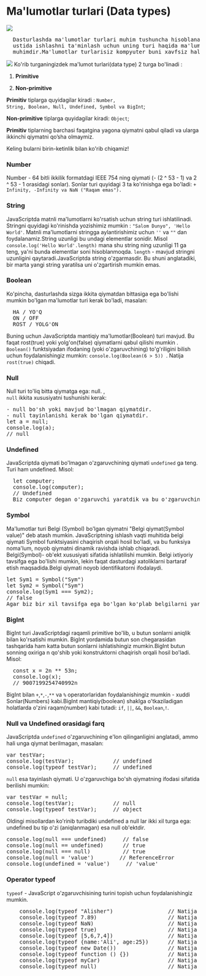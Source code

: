 # Ma'lumotlar turlari (Data types)
<img src="https://i.ibb.co/YkPGqK9/assja.jpg" />
<pre>
  Dasturlashda ma'lumotlar turlari muhim tushuncha hisoblanadi. O'zgaruvchilar
  ustida ishlashni ta'minlash uchun uning turi haqida ma'lumotga ega bo'lishimiz
  muhimdir.Ma'lumotlar turlarisiz kompyuter buni xavfsiz hal qila olmaydi.
</pre>
<img src="https://i.ibb.co/54h84xX/image.jpg" />
  Ko'rib turganingizdek ma'lumot turlari(data type) 2 turga bo'linadi : 
  
  
  1. **Primitive**  


  2. **Non-primitive**
  
  
  
  **Primitiv** tiplarga quyidagilar kiradi :
  <code>Number, String, Boolean, Null, Undefined, Symbol va BigInt</code>;
  
  
  
  **Non-primitive** tiplarga quyidagilar kiradi:
  <code>Object</code>;
  
  **Primitiv**
  tiplarning barchasi faqatgina yagona qiymatni qabul qiladi va ularga ikkinchi
  qiymatni qo’sha olmaymiz. 
  
  
  Keling bularni birin-ketinlik bilan ko'rib chiqamiz!

<h3>Number</h3>
   Number -  64 bitli ikkilik formatdagi IEEE 754 ning qiymati (- (2 ^ 53 - 1) va 2 ^ 53 - 1 orasidagi sonlar).
       Sonlar turi quyidagi 3 ta ko'rinishga ega bo'ladi: <code>+ Infinity, -Infinity va NaN ("Raqam emas").</code>
       <h3>String</h3> 
      JavaScriptda matnli ma'lumotlarni ko'rsatish uchun string turi ishlatilinadi. Stringni quyidagi ko'rinishda yozishimiz mumkin : <code>"Salom Dunyo", 'Hello World'</code>. Matnli ma'lumotlarni stringga aylantirishimiz uchun <code>''</code> va <code>""</code> dan foydalanamiz.String uzunligi bu undagi elementlar sonidir. Misol <code>console.log('Hello World'.length)</code> mana shu string ning uzunligi 11 ga teng, ya'ni bunda elementlar soni hisoblanmoqda. <code>length</code> - mavjud stringni uzunligini qaytaradi.JavaScriptda string o'zgarmasdir. Bu shuni anglatadiki, bir marta yangi string yaratilsa uni o'zgartirish mumkin emas. 
           <h3>Boolean</h3> 
   Ko'pincha, dasturlashda sizga ikkita qiymatdan bittasiga ega bo'lishi mumkin bo'lgan ma'lumotlar turi kerak bo'ladi, masalan: <br/>
<pre>
  HA / YO'Q
  ON / OFF
  ROST / YOLG'ON
</pre>
Buning uchun JavaScriptda mantiqiy ma'lumotlar(Boolean) turi mavjud. Bu faqat rost(true) yoki yolg'on(false) qiymatlarni qabul qilishi mumkin .
<br/>
<code>Boolean()</code> funktsiyadan ifodaning (yoki o'zgaruvchining) to'g'riligini bilish uchun  foydalanishingiz mumkin: <code>console.log(Boolean(6 > 5)) </code>. Natija <code>rost(true)</code> chiqadi.
       <h3>Null</h3> 
  Null turi to'liq bitta qiymatga ega: null. , <br/>
  <code>null</code> ikkita xususiyatni tushunishi kerak: 
<pre>
- null bo'sh yoki mavjud bo'lmagan qiymatdir.
- null tayinlanishi kerak bo'lgan qiymatdir.
let a = null;
console.log(a);
// null
</pre>
       <h3>Undefined</h3> 
  JavaScriptda qiymati bo'lmagan o'zgaruvchining qiymati <code>undefined</code> ga teng. Turi ham undefined. Misol: <br/>
  <pre>
  let computer;
  console.log(computer);
  // Undefined
  Biz computer degan o'zgaruvchi yaratdik va bu o'zgaruvchining qiymati yo'q.Shuning uchun natija undefined ga teng bo'ladi.
</pre>
   <h3>Symbol</h3> 
  Ma'lumotlar turi Belgi (Symbol) bo'lgan qiymatni "Belgi qiymat(Symbol value)" deb atash mumkin. JavaScriptning ishlash vaqti muhitida belgi qiymati Symbol funktsiyasini chaqirish orqali hosil bo'ladi, va bu funksiya noma'lum, noyob qiymatni dinamik ravishda ishlab chiqaradi. Belgi(Symbol)- ob'ekt xususiyati sifatida ishlatilishi mumkin.
Belgi ixtiyoriy tavsifga ega bo'lishi mumkin, lekin faqat dasturdagi xatoliklarni bartaraf etish maqsadida.Belgi qiymati noyob identifikatorni ifodalaydi. 
<pre>
let Sym1 = Symbol("Sym")
let Sym2 = Symbol("Sym")
console.log(Sym1 === Sym2);
// false
Agar biz bir xil tavsifga ega bo'lgan ko'plab belgilarni yaratadigan bo'lsak ham, ular har xil qiymatlardir.
</pre>
   <h3>BigInt</h3> 
  BigInt turi JavaScriptdagi raqamli primitive bo'lib, u butun sonlarni aniqlik bilan ko'rsatishi mumkin. BigInt yordamida butun son chegarasidan tashqarida ham katta butun sonlarni ishlatishingiz mumkin.BigInt butun sonning oxiriga n qo'shib yoki konstruktorni chaqirish orqali hosil bo'ladi. Misol: <br/>
  <pre>
  const x = 2n ** 53n;
  console.log(x);
  // 9007199254740992n
</pre>
BigInt bilan <code>+</code>,<code>*</code>,<code>-</code>,<code>**</code> va <code>%</code> operatorlaridan foydalanishingiz mumkin - xuddi Sonlar(Numbers) kabi.BigInt mantiqiy(boolean) shaklga o'tkaziladigan holatlarda o'zini raqam(number) kabi tutadi: <code>if</code>, <code>||</code>, <code>&&</code>, <code>Boolean</code>,<code>!</code>.
<h3>Null va Undefined orasidagi farq</h3>
JavaScriptda <code>undefined</code> o'zgaruvchining e'lon qilinganligini anglatadi, ammo hali unga qiymat berilmagan, masalan: <br/>
<pre>
var testVar;
console.log(testVar);            // undefined
console.log(typeof testVar);     // undefined
</pre>
<code>null</code> esa tayinlash qiymati. U o'zgaruvchiga bo'sh qiymatning ifodasi sifatida berilishi mumkin:  <br/>
<pre>
var testVar = null;
console.log(testVar);            // null
console.log(typeof testVar);     // object
</pre>
Oldingi misollardan ko'rinib turibdiki undefined a null lar ikki xil turga ega: undefined bu tip o'zi (aniqlanmagan) esa null ob'ektdir.
<pre>
console.log(null === undefined)     // false
console.log(null == undefined)      // true
console.log(null === null)          // true
console.log(null = 'value')        // ReferenceError
console.log(undefined = 'value')     // 'value'
</pre>
       <h3>Operator typeof</h3>
  <code>typeof</code> - JavaScript o'zgaruvchisining turini topish uchun foydalanishingiz mumkin. </br>
<pre>
    console.log(typeof "Alisher")                 // Natija "string"
    console.log(typeof 7.89)                      // Natija "number"
    console.log(typeof NaN)                       // Natija "number"
    console.log(typeof true)                      // Natija "boolean"
    console.log(typeof [5,6,7,4])                 // Natija "object"
    console.log(typeof {name:'Ali', age:25})      // Natija "object"
    console.log(typeof new Date())                // Natija "object"
    console.log(typeof function () {})            // Natija "function"
    console.log(typeof myCar)                     // Natija "undefined" 
    console.log(typeof null)                      // Natija "object";   null o'zini tipiga mansub bo'lsada, JavaScript bu holatda "object" qaytaradi.
</pre>

 
